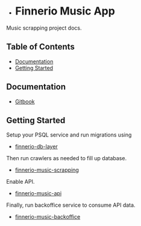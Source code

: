 - # Finnerio Music App

Music scrapping project docs.

## Table of Contents

- [Documentation](#documentation)
- [Getting Started](#getting%started)

## Documentation

- [Gitbook](https://gonzalos-organization.gitbook.io/finnerio-music-app-documentation/)


## Getting Started

Setup your PSQL service and run migrations using

- [finnerio-db-layer](https://github.com/Gonzasestopal/finnerio-db-layer)

Then run crawlers as needed to fill up database.

- [finnerio-music-scrapping](https://github.com/Gonzasestopal/finnerio-music-scrapping)

Enable API.

- [finnerio-music-api](https://github.com/Gonzasestopal/finnerio-music-api)

Finally, run backoffice service to consume API data.

- [finnerio-music-backoffice](https://github.com/Gonzasestopal/finnerio-music-backoffice)
